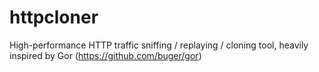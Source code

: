 httpcloner
==========

High-performance HTTP traffic sniffing / replaying / cloning tool, heavily inspired by Gor (https://github.com/buger/gor)
